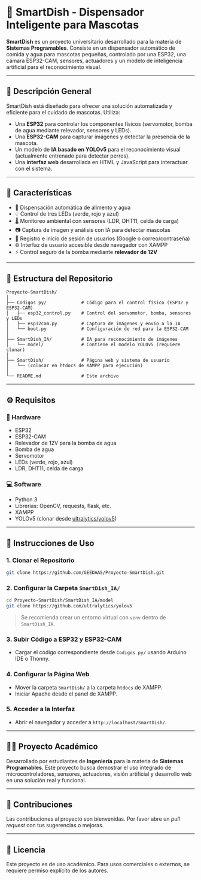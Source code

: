 
# 🐾 SmartDish - Dispensador Inteligente para Mascotas

**SmartDish** es un proyecto universitario desarrollado para la materia de **Sistemas Programables**. Consiste en un dispensador automático de comida y agua para mascotas pequeñas, controlado por una ESP32, una cámara ESP32-CAM, sensores, actuadores y un modelo de inteligencia artificial para el reconocimiento visual.

---

## 📌 Descripción General

SmartDish está diseñado para ofrecer una solución automatizada y eficiente para el cuidado de mascotas. Utiliza:

- Una **ESP32** para controlar los componentes físicos (servomotor, bomba de agua mediante relevador, sensores y LEDs).
- Una **ESP32-CAM** para capturar imágenes y detectar la presencia de la mascota.
- Un modelo de **IA basado en YOLOv5** para el reconocimiento visual (actualmente entrenado para detectar perros).
- Una **interfaz web** desarrollada en HTML y JavaScript para interactuar con el sistema.

---

## 🧠 Características

- 🥣 Dispensación automática de alimento y agua  
- 💡 Control de tres LEDs (verde, rojo y azul)  
- 🌡️ Monitoreo ambiental con sensores (LDR, DHT11, celda de carga)  
- 📷 Captura de imagen y análisis con IA para detectar mascotas  
- 🔐 Registro e inicio de sesión de usuarios (Google o correo/contraseña)  
- 🌐 Interfaz de usuario accesible desde navegador con XAMPP  
- ⚡ Control seguro de la bomba mediante **relevador de 12V**

---

## 📁 Estructura del Repositorio

```
Proyecto-SmartDish/
│
├── Codigos py/             # Código para el control físico (ESP32 y ESP32-CAM)
│   ├── esp32_control.py    # Control del servomotor, bomba, sensores y LEDs
│   ├── esp32cam.py         # Captura de imágenes y envío a la IA
│   └── boot.py             # Configuración de red para la ESP32-CAM
│
├── SmartDish_IA/           # IA para reconocimiento de imágenes
│   └── model/              # Contiene el modelo YOLOv5 (requiere clonar)
│
├── SmartDish/              # Página web y sistema de usuario
│   └── (colocar en htdocs de XAMPP para ejecución)
│
└── README.md               # Este archivo
```

---

## ⚙️ Requisitos

### 🧰 Hardware
- ESP32  
- ESP32-CAM  
- Relevador de 12V para la bomba de agua  
- Bomba de agua  
- Servomotor  
- LEDs (verde, rojo, azul)  
- LDR, DHT11, celda de carga  

### 💻 Software
- Python 3  
- Librerías: OpenCV, requests, flask, etc.  
- XAMPP  
- YOLOv5 (clonar desde [ultralytics/yolov5](https://github.com/ultralytics/yolov5))  

---

## 🚀 Instrucciones de Uso

### 1. Clonar el Repositorio

```bash
git clone https://github.com/GEEDAAS/Proyecto-SmartDish.git
```

### 2. Configurar la Carpeta `SmartDish_IA/`

```bash
cd Proyecto-SmartDish/SmartDish_IA/model
git clone https://github.com/ultralytics/yolov5
```

> Se recomienda crear un entorno virtual con `venv` dentro de `SmartDish_IA`.

### 3. Subir Código a ESP32 y ESP32-CAM

- Cargar el código correspondiente desde `Codigos py/` usando Arduino IDE o Thonny.

### 4. Configurar la Página Web

- Mover la carpeta `SmartDish/` a la carpeta `htdocs` de XAMPP.  
- Iniciar Apache desde el panel de XAMPP.

### 5. Acceder a la Interfaz

- Abrir el navegador y acceder a `http://localhost/SmartDish/`.

---

## 👨‍🎓 Proyecto Académico

Desarrollado por estudiantes de **Ingeniería** para la materia de **Sistemas Programables**. Este proyecto busca demostrar el uso integrado de microcontroladores, sensores, actuadores, visión artificial y desarrollo web en una solución real y funcional.

---

## 🤝 Contribuciones

Las contribuciones al proyecto son bienvenidas. Por favor abre un *pull request* con tus sugerencias o mejoras.

---

## 📄 Licencia

Este proyecto es de uso académico. Para usos comerciales o externos, se requiere permiso explícito de los autores.
